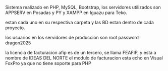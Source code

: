 Sistema realizado en PHP, MySQL, Bootstrap, los servidores utilizados son APPSERV en Posadas y PY y XAMPP en Iguazu para Teko.

estan cada uno en su respectiva carpeta y las BD estan dentro de cada proyecto.

los usuarios en los servidores de produccion son root password dragon2025

la licencia de facturacion afip es de un tercero, se llama FEAFIP, y esta a nombre de IDEAS DEL NORTE 
el modulo de facturacion esta echo en Visual FoxPro ya que no tiene soporte para PHP

